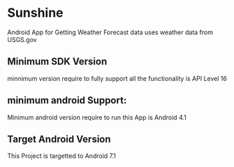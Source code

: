 # Sunshine
Android App for Getting Weather Forecast data uses weather data from USGS.gov

## Minimum SDK Version
minnimum version require to fully support all the functionality is API Level 16

## minimum android Support:
Minimum android version require to run this App is Android 4.1

## Target Android Version
  This Project is targetted to Android 7.1

